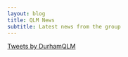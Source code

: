 ```yaml
---
layout: blog
title: QLM News
subtitle: Latest news from the group
---
```

<a class="twitter-timeline" href="https://twitter.com/DurhamQLM?ref_src=twsrc%5Etfw">Tweets by DurhamQLM</a> <script async src="https://platform.twitter.com/widgets.js" charset="utf-8"></script>

